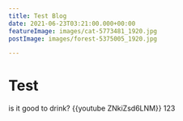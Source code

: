 ```yaml
---
title: Test Blog
date: 2021-06-23T03:21:00.000+00:00
featureImage: images/cat-5773481_1920.jpg
postImage: images/forest-5375005_1920.jpg

---
```

# Test

is it good to drink?
{{youtube ZNkiZsd6LNM}}
123